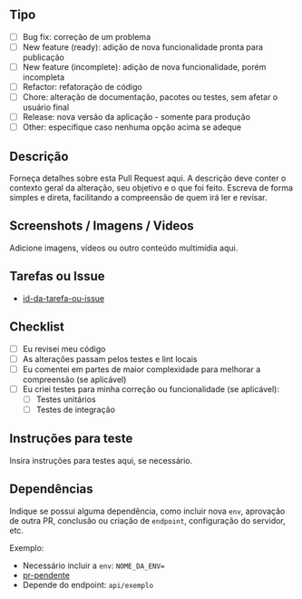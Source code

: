 ## Tipo

- [ ] Bug fix: correção de um problema
- [ ] New feature (ready): adição de nova funcionalidade pronta para publicação
- [ ] New feature (incomplete): adição de nova funcionalidade, porém incompleta
- [ ] Refactor: refatoração de código
- [ ] Chore: alteração de documentação, pacotes ou testes, sem afetar o usuário final
- [ ] Release: nova versão da aplicação - somente para produção
- [ ] Other: especifique caso nenhuma opção acima se adeque

## Descrição

Forneça detalhes sobre esta Pull Request aqui. A descrição deve conter o contexto geral da alteração, seu objetivo e o que foi feito. Escreva de forma simples e direta, facilitando a compreensão de quem irá ler e revisar.

## Screenshots / Imagens / Videos

Adicione imagens, vídeos ou outro conteúdo multimídia aqui.

## Tarefas ou Issue

- [id-da-tarefa-ou-issue](link-da-tarefa-ou-issue)

## Checklist

- [ ] Eu revisei meu código
- [ ] As alterações passam pelos testes e lint locais
- [ ] Eu comentei em partes de maior complexidade para melhorar a compreensão (se aplicável)
- [ ] Eu criei testes para minha correção ou funcionalidade (se aplicável):
  - [ ] Testes unitários
  - [ ] Testes de integração

## Instruções para teste

Insira instruções para testes aqui, se necessário.

## Dependências

Indique se possui alguma dependência, como incluir nova `env`, aprovação de outra PR, conclusão ou criação de `endpoint`, configuração do servidor, etc.

Exemplo:

- Necessário incluir a `env`: `NOME_DA_ENV=`
- [pr-pendente](link-da-pr)
- Depende do endpoint: `api/exemplo`